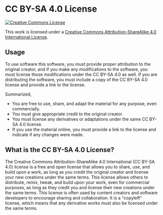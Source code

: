 <!--Title start

# CC BY SA4 template

This template is licensed under the MIT license (https://choosealicense.com/licenses/mit/).

The MIT License is a permissive open-source license that allows you to use this template for any purpose, including commercial purposes, as long as you include a copy of the license and retain the copyright notice. You can also modify and distribute the template, as long as you include the same license and copyright notice as the original template. You are not required to share your modifications or derivative works with others. You are free to use this template in your own projects without any limitations.

Title end-->

<!--Start template-->

# CC BY-SA 4.0 License

[![Creative Commons License](https://i.creativecommons.org/l/by-sa/4.0/88x31.png)](http://creativecommons.org/licenses/by-sa/4.0/)

This work is licensed under a [Creative Commons Attribution-ShareAlike 4.0 International License](http://creativecommons.org/licenses/by-sa/4.0/).

<!--Alternatively, you can link it to your LICENSE file-->

## Usage

To use software this software, you must provide proper attribution to the original creator, and if you make any modifications to the software, you must license those modifications under the CC BY-SA 4.0 as well. If you are distributing the software, you must include a copy of the CC BY-SA 4.0 license and provide a link to the license.

Summarized,

- You are free to use, share, and adapt the material for any purpose, even commercially.
- You must give appropriate credit to the original creator.
- You must license any derivatives or adaptations under the same CC BY-SA 4.0 license.
- If you use the material online, you must provide a link to the license and indicate if any changes were made.

## What is the CC BY-SA 4.0 License?

The Creative Commons Attribution-ShareAlike 4.0 International (CC BY-SA 4.0) license is a free and open license that allows you to share, use, and build upon a work, as long as you credit the original creator and license your new creations under the same terms. This license allows others to distribute, remix, tweak, and build upon your work, even for commercial purposes, as long as they credit you and license their new creations under the same terms. This license is often used by content creators and software developers to encourage sharing and collaboration. It is a "copyleft" license, which means that any derivative works must also be licensed under the same terms.

<!--End template-->
